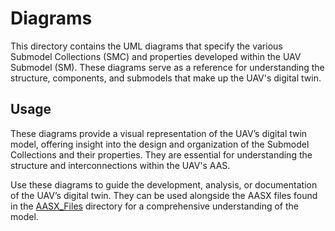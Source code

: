# Diagrams 

This directory contains the UML diagrams that specify the various Submodel Collections (SMC) and properties developed within the UAV Submodel (SM). These diagrams serve as a reference for understanding the structure, components, and submodels that make up the UAV's digital twin.

## Usage

These diagrams provide a visual representation of the UAV’s digital twin model, offering insight into the design and organization of the Submodel Collections and their properties. They are essential for understanding the structure and interconnections within the UAV's AAS.

Use these diagrams to guide the development, analysis, or documentation of the UAV’s digital twin. They can be used alongside the AASX files found in the [AASX_Files](../AASX_Files) directory for a comprehensive understanding of the model.
